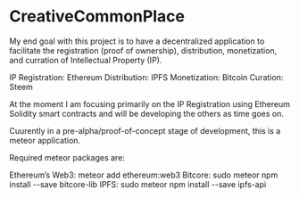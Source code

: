 # CreativeCommonPlace

My end goal with this project is to have a decentralized application to facilitate the registration (proof of ownership), distribution, monetization, and curration of Intellectual Property (IP).

IP Registration: Ethereum
Distribution: IPFS
Monetization: Bitcoin
Curation: Steem

At the moment I am focusing primarily on the IP Registration using Ethereum Solidity smart contracts and will be developing the others as time goes on.

Cuurently in a pre-alpha/proof-of-concept stage of development, this is a meteor application.

Required meteor packages are:

Ethereum’s Web3: meteor add ethereum:web3
Bitcore: sudo meteor npm install --save bitcore-lib
IPFS: sudo meteor npm install --save ipfs-api
